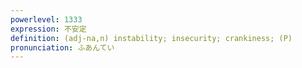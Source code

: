 ```yaml
---
powerlevel: 1333
expression: 不安定
definition: (adj-na,n) instability; insecurity; crankiness; (P)
pronunciation: ふあんてい
---
```

